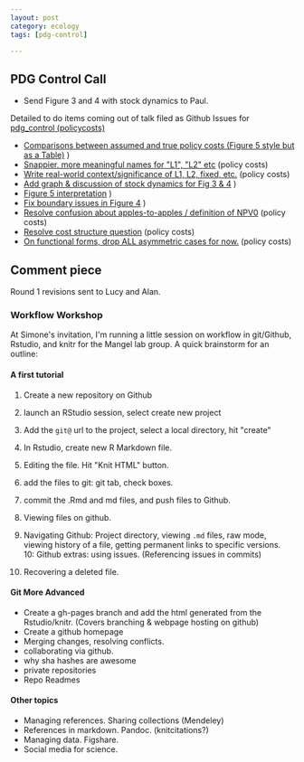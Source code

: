 ```yaml
---
layout: post
category: ecology
tags: [pdg-control]

---
```


## PDG Control Call

- Send Figure 3 and 4 with stock dynamics to Paul.

Detailed to do items coming out of talk filed as Github Issues for [pdg_control (policycosts)](https://github.com/cboettig/pdg_control/issues?labels=policy+costs&page=1&state=open)
 
-   [Comparisons between assumed and true policy costs (Figure 5 style
    but as a Table)](https://github.com/cboettig/pdg_control/issues/41)
    )
-   [Snappier, more meaningful names for "L1", "L2"
    etc](https://github.com/cboettig/pdg_control/issues/40) (policy
    costs)
-   [Write real-world context/significance of L1, L2, fixed,
    etc.](https://github.com/cboettig/pdg_control/issues/39) (policy
    costs)
-   [Add graph & discussion of stock dynamics for Fig 3 &
    4](https://github.com/cboettig/pdg_control/issues/38) )
-   [Figure 5
    interpretation](https://github.com/cboettig/pdg_control/issues/37)
    )
-   [Fix boundary issues in Figure
    4](https://github.com/cboettig/pdg_control/issues/36) )
-   [Resolve confusion about apples-to-apples / definition of
    NPV0](https://github.com/cboettig/pdg_control/issues/35) (policy
    costs)
-   [Resolve cost structure
    question](https://github.com/cboettig/pdg_control/issues/34) (policy
    costs)
-   [On functional forms, drop ALL asymmetric cases for
    now.](https://github.com/cboettig/pdg_control/issues/33) (policy
    costs)


## Comment piece

Round 1 revisions sent to Lucy and Alan.  


### Workflow Workshop

At Simone's invitation, I'm running a little session on workflow in git/Github, Rstudio, and knitr for the Mangel lab group.  A quick brainstorm for an outline:

#### A first tutorial

1. Create a new repository on Github
2. launch an RStudio session, select create new project
3. Add the `git@` url to the project, select a local directory, hit "create"
4. In Rstudio, create new R Markdown file.  
5. Editing the file.  Hit "Knit HTML" button.  
6. add the files to git: git tab, check boxes.
7. commit the .Rmd and md files, and push files to Github.  
8. Viewing files on github.  

9. Navigating Github: Project directory, viewing `.md` files, raw mode, viewing history of a file, getting permanent links to specific versions.  
10: Github extras: using issues. (Referencing issues in commits)

1. Recovering a deleted file.  


#### Git More Advanced

* Create a gh-pages branch and add the html generated from the Rstudio/knitr.  (Covers branching & webpage hosting on github)
* Create a github homepage
* Merging changes, resolving conflicts.
* collaborating via github.  
* why sha hashes are awesome
* private repositories
* Repo Readmes


#### Other topics

* Managing references. Sharing collections (Mendeley)
* References in markdown. Pandoc.  (knitcitations?)
* Managing data. Figshare.  
* Social media for science.  





